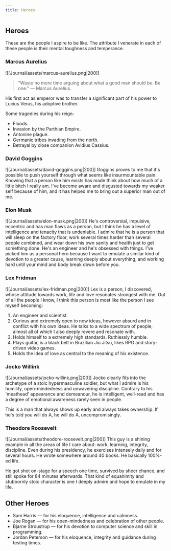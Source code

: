 ```yaml
---
title: Heroes
---
```


## Heroes
These are the people I aspire to be like. The attribute I venerate in each of these people is their mental toughness and temperance.

### Marcus Aurelius
![[Journal/assets/marcus-aurelius.png|200]]
> "Waste no more time arguing about what a good man should be. Be one." — Marcus Aurelius.

His first act as emperor was to transfer a significant part of his power to Lucius Verus, his adoptive brother.

Some tragedies during his reign:
- Floods.
- Invasion by the Parthian Empire.
- Antonine plague.
- Germanic tribes invading from the north.
- Betrayal by close companion Avidius Cassius.

### David Goggins
![[Journal/assets/david-goggins.png|200]]
Goggins proves to me that it's possible to push yourself through what seems like insurmountable pain. Knowing that a person like him exists has made think about how much of a little bitch I really am. I've become aware and disgusted towards my weaker self because of him, and it has helped me to bring out a superior man out of me.

### Elon Musk
![[Journal/assets/elon-musk.png|200]]
He's controversial, impulsive, eccentric and has man flaws as a person, but I think he has a level of intelligence and tenacity that is undeniable. I admire that he is a person that will sleep on the factory floor, work several times harder than several people combined, and wear down his own sanity and health just to get something done. He's an engineer and he's obsessed with things. I've picked him as a personal hero because I want to emulate a similar kind of devotion to a greater cause, learning deeply about everything, and working hard until your mind and body break down before you.

### Lex Fridman
![[Journal/assets/lex-fridman.png|200]]
Lex is a person, I discovered, whose attitude towards work, life and love resonates strongest with me. Out of all the people I know, I think this person is most like the person I see myself becoming:
1. An engineer and scientist.
2. Curious and extremely open to new ideas, however absurd and in conflict with his own ideas. He talks to a wide spectrum of people, almost all of which I also deeply revere and resonate with.
3. Holds himself to a extremely high standards. Ruthlessly humble.
4. Plays guitar, is a black belt in Brazilian Jiu Jitsu, likes RPG and story-driven video games.
5. Holds the idea of love as central to the meaning of his existence.

### Jocko Willink
![[Journal/assets/jocko-willink.png|200]]
Jocko clearly fits into the archetype of a stoic hypermasculine soldier, but what I admire is his humility, open-mindedness and unwavering discipline. Contrary to his 'meathead' appearance and demeanour, he is intelligent, well-read and has a degree of emotional awareness rarely seen in people. 

This is a man that always shows up early and always takes ownership. If he's told you will do A, he will do A, uncompromisingly.

### Theodore Roosevelt
![[Journal/assets/theodore-roosevelt.png|200]]
This guy is a shining example in all the areas of life I care about: work, learning, integrity, discipline. Even during his presidency, he exercises intensely daily and for several hours. He wrote somewhere around 40 books. He basically 100%-ed life.

He got shot on-stage for a speech one time, survived by sheer chance, and still spoke for 84 minutes afterwards. That kind of equanimity and stubbornly stoic character is one I deeply admire and hope to emulate in my life.

## Other Heroes
- Sam Harris — for his eloquence, intelligence and calmness.
- Joe Rogan — for his open-mindedness and celebration of other people.
- Bjarne Stroustrup — for his devotion to computer science and skill in programming.
- Jordan Peterson — for his eloquence, integrity and guidance during testing times.
